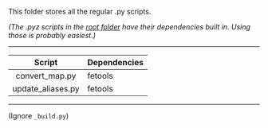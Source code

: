 This folder stores all the regular .py scripts.

*(The .pyz scripts in the [root folder](https://github.com/zseartcc/Facility-Files) have their dependencies built in. Using those is probably easiest.)*

_______

| Script | Dependencies |
| :------: | ---------- |
| convert_map.py | fetools |
| update_aliases.py | fetools |

_______

(Ignore `_build.py`)

